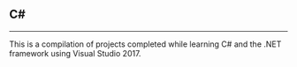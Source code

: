 ## C#
***
This is a compilation of projects completed while learning C# and the .NET framework using Visual Studio 2017.
